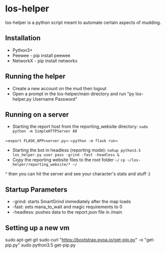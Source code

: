 # los-helper

los-helper is a python script meant to automate certain aspects of mudding.

## Installation

* Python3+
* Peewee - pip install peewee
* NetworkX - pip install networkx

## Running the helper

* Create a new account on the mud then logout
* Open a prompt in the los-helper/main directory and run "py los-helper.py Username Password"

## Running on a server

* Starting the report host from the reporting_website directory:
`sudo python -m SimpleHTTPServer 80`

~`export FLASK_APP=server.py`~
~`python -m flask run`~
* Starting the bot in headless (reporting mode):
`nohup python3.5 los_helper.py user pass -grind -fast -headless &`
* Copy the reporting website files to the root folder `~/`
`cp ~/los-helper/reporting_website/* ~/`

^ then you can hit the server and see your character's stats and stuff :)

## Startup Parameters
* -grind: starts SmartGrind immediately after the map loads
* -fast: sets mana_to_wait and magic requirements to 0
* -headless: pushes data to the report.json file in /main

## Setting up a new vm
sudo apt-get git
sudo curl "https://bootstrap.pypa.io/get-pip.py" -o "get-pip.py"
sudo python3.5 get-pip.py